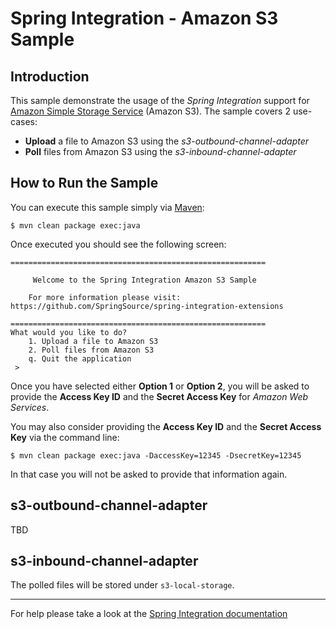 Spring Integration - Amazon S3 Sample
=====================================

## Introduction

This sample demonstrate the usage of the *Spring Integration* support for
[Amazon Simple Storage Service][] (Amazon S3). The sample covers 2 use-cases:

* **Upload** a file to Amazon S3 using the *s3-outbound-channel-adapter*
* **Poll** files from Amazon S3 using the *s3-inbound-channel-adapter*

## How to Run the Sample

You can execute this sample simply via [Maven][]:

	$ mvn clean package exec:java

Once executed you should see the following screen:

	=========================================================

	     Welcome to the Spring Integration Amazon S3 Sample

	    For more information please visit:
	https://github.com/SpringSource/spring-integration-extensions

	=========================================================
	What would you like to do?
		1. Upload a file to Amazon S3
		2. Poll files from Amazon S3
		q. Quit the application
	 >

Once you have selected either **Option 1** or **Option 2**, you will be asked to
provide the **Access Key ID** and the **Secret Access Key** for *Amazon Web Services*.

You may also consider providing the **Access Key ID** and the **Secret Access Key**
via the command line:

	$ mvn clean package exec:java -DaccessKey=12345 -DsecretKey=12345

In that case you will not be asked to provide that information again.

## s3-outbound-channel-adapter

TBD

## s3-inbound-channel-adapter

The polled files will be stored under `s3-local-storage`.

--------------------------------------------------------------------------------

For help please take a look at the [Spring Integration documentation][]

[Amazon Simple Storage Service]: http://aws.amazon.com/s3/
[Maven]: http://maven.apache.org/
[Spring Integration documentation]: http://www.springsource.org/spring-integration
